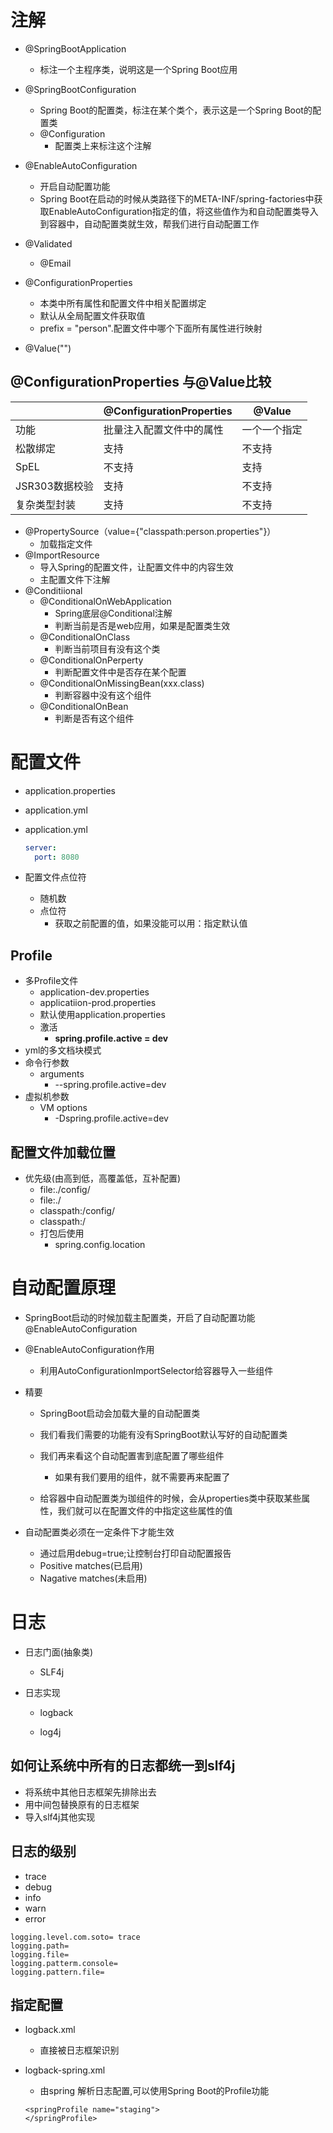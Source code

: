# 注解

* @SpringBootApplication
  * 标注一个主程序类，说明这是一个Spring Boot应用
* @SpringBootConfiguration
  * Spring Boot的配置类，标注在某个类个，表示这是一个Spring Boot的配置类
  * @Configuration
    * 配置类上来标注这个注解
* @EnableAutoConfiguration
  * 开启自动配置功能
  * Spring Boot在启动的时候从类路径下的META-INF/spring-factories中获取EnableAutoConfiguration指定的值，将这些值作为和自动配置类导入到容器中，自动配置类就生效，帮我们进行自动配置工作
* @Validated
  * @Email
* @ConfigurationProperties

  * 本类中所有属性和配置文件中相关配置绑定
  * 默认从全局配置文件获取值
  * prefix = "person".配置文件中哪个下面所有属性进行映射
* @Value("")

## @ConfigurationProperties  与@Value比较

|                | @ConfigurationProperties | @Value       |
| -------------- | ------------------------ | ------------ |
| 功能           | 批量注入配置文件中的属性 | 一个一个指定 |
| 松散绑定       | 支持                     | 不支持       |
| SpEL           | 不支持                   | 支持         |
| JSR303数据校验 | 支持                     | 不支持       |
| 复杂类型封装   | 支持                     | 不支持       |

* @PropertySource（value={"classpath:person.properties"}）
  * 加载指定文件
* @ImportResource
  * 导入Spring的配置文件，让配置文件中的内容生效
  * 主配置文件下注解
* @Conditiional
  * @ConditionalOnWebApplication
    * Spring底层@Conditional注解
    * 判断当前是否是web应用，如果是配置类生效
  * @ConditionalOnClass
    * 判断当前项目有没有这个类
  * @ConditionalOnPerperty
    * 判断配置文件中是否存在某个配置
  * @ConditionalOnMissingBean(xxx.class)
    * 判断容器中没有这个组件
  * @ConditionalOnBean
    * 判断是否有这个组件

# 配置文件

* application.properties

* application.yml

* application.yml

  ```yaml
  server:
  	port: 8080
  ```

* 配置文件点位符

  * 随机数
  * 点位符
    * 获取之前配置的值，如果没能可以用：指定默认值

## Profile

* 多Profile文件
  * application-dev.properties
  * applicatiion-prod.properties
  * 默认使用application.properties
  * 激活
    * **spring.profile.active = dev**
* yml的多文档块模式
* 命令行参数
  * arguments
    * --spring.profile.active=dev
* 虚拟机参数
  * VM options
    * -Dspring.profile.active=dev

## 配置文件加载位置

* 优先级(由高到低，高覆盖低，互补配置)
  * file:./config/
  * file:./
  * classpath:/config/
  * classpath:/
  * 打包后使用
    * spring.config.location

# 自动配置原理

* SpringBoot启动的时候加载主配置类，开启了自动配置功能@EnableAutoConfiguration
* @EnableAutoConfiguration作用

  * 利用AutoConfigurationImportSelector给容器导入一些组件
* 精要

  * SpringBoot启动会加载大量的自动配置类

  * 我们看我们需要的功能有没有SpringBoot默认写好的自动配置类

  * 我们再来看这个自动配置害到底配置了哪些组件

    * 如果有我们要用的组件，就不需要再来配置了

  * 给容器中自动配置类为珈组件的时候，会从properties类中获取某些属性，我们就可以在配置文件的中指定这些属性的值
* 自动配置类必须在一定条件下才能生效
  * 通过启用debug=true;让控制台打印自动配置报告
  * Positive matches(已启用)
  * Nagative matches(未启用)

#     日志

* 日志门面(抽象类)

  * SLF4j	

* 日志实现

  * logback

  * log4j

## 如何让系统中所有的日志都统一到slf4j

* 将系统中其他日志框架先排除出去
* 用中间包替换原有的日志框架
* 导入slf4j其他实现

## 日志的级别

* trace
* debug
* info
* warn
* error

```properties
logging.level.com.soto= trace
logging.path=
logging.file=
logging.patterm.console=
logging.pattern.file=
```

## 指定配置

* logback.xml

  * 直接被日志框架识别

* logback-spring.xml

  * 由spring 解析日志配置,可以使用Spring Boot的Profile功能

  ```properties
  <springProfile name="staging">
  </springProfile>
  ```



